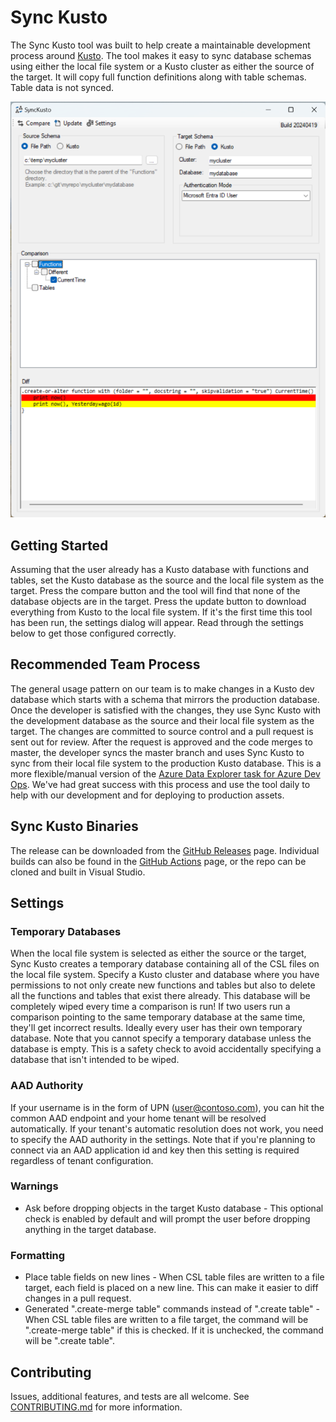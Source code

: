 # Sync Kusto

The Sync Kusto tool was built to help create a maintainable development process around [Kusto](https://docs.microsoft.com/en-us/azure/data-explorer/). The tool makes it easy to sync database schemas using either the local file system or a Kusto cluster as either the source of the target. It will copy full function definitions along with table schemas. Table data is not synced.

![Screenshot](/screenshot.png)

## Getting Started
Assuming that the user already has a Kusto database with functions and tables, set the Kusto database as the source and the local file system as the target. Press the compare button and the tool will find that none of the database objects are in the target. Press the update button to download everything from Kusto to the local file system. If it's the first time this tool has been run, the settings dialog will appear. Read through the settings below to get those configured correctly.

## Recommended Team Process
The general usage pattern on our team is to make changes in a Kusto dev database which starts with a schema that mirrors the production database. Once the developer is satisfied with the changes, they use Sync Kusto with the development database as the source and their local file system as the target. The changes are committed to source control and a pull request is sent out for review. After the request is approved and the code merges to master, the developer syncs the master branch and uses Sync Kusto to sync from their local file system to the production Kusto database. This is a more flexible/manual version of the [Azure Data Explorer task for Azure Dev Ops](https://docs.microsoft.com/en-us/azure/data-explorer/devops). We've had great success with this process and use the tool daily to help with our development and for deploying to production assets.

## Sync Kusto Binaries
The release can be downloaded from the [GitHub Releases](https://github.com/microsoft/synckusto/releases) page. Individual builds can also be found in the [GitHub Actions](https://github.com/microsoft/synckusto/actions/workflows/official.yml) page, or the repo can be cloned and built in Visual Studio.

## Settings
### Temporary Databases
When the local file system is selected as either the source or the target, Sync Kusto creates a temporary database containing all of the CSL files on the local file system. Specify a Kusto cluster and database where you have permissions to not only create new functions and tables but also to delete all the functions and tables that exist there already. This database will be completely wiped every time a comparison is run! If two users run a comparison pointing to the same temporary database at the same time, they'll get incorrect results. Ideally every user has their own temporary database. Note that you cannot specify a temporary database unless the database is empty. This is a safety check to avoid accidentally specifying a database that isn't intended to be wiped.

### AAD Authority
If your username is in the form of UPN (user@contoso.com), you can hit the common AAD endpoint and your home tenant will be resolved automatically. If your tenant's automatic resolution does not work, you need to specify the AAD authority in the settings. Note that if you're planning to connect via an AAD application id and key then this setting is required regardless of tenant configuration.

### Warnings
- Ask before dropping objects in the target Kusto database - This optional check is enabled by default and will prompt the user before dropping anything in the target database.

### Formatting
- Place table fields on new lines - When CSL table files are written to a file target, each field is placed on a new line. This can make it easier to diff changes in a pull request.
- Generated ".create-merge table" commands instead of ".create table" - When CSL table files are written to a file target, the command will be ".create-merge table" if this is checked. If it is unchecked, the command will be ".create table".

## Contributing
Issues, additional features, and tests are all welcome. See [CONTRIBUTING.md](CONTRIBUTING.md) for more information.
